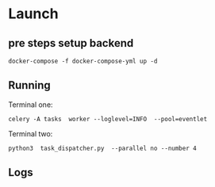 # Launch
## pre steps setup backend

```docker-compose -f docker-compose-yml up -d ```

## Running
Terminal one:

```celery -A tasks  worker --loglevel=INFO  --pool=eventlet```

Terminal two:

```python3  task_dispatcher.py  --parallel no --number 4```
## Logs
